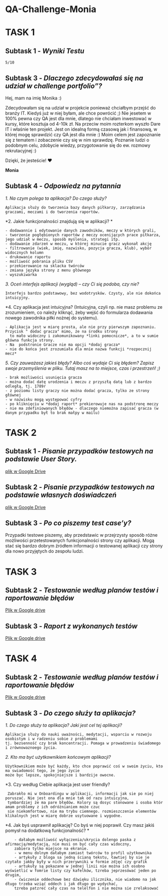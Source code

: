 # QA-Challenge-Monia
# TASK 1
## Subtask 1 - *Wyniki Testu*
    5/10
## Subtask 3 - *Dlaczego zdecydowałaś się na udział w challenge portfolio”?* 
Hej, mam na imię Monika :) 

Zdecydowałam się na udział w projekcie ponieważ chciałbym przejść do branży IT. Kiedyś już w niej byłam, ale chce powrócić ;) 
Nie jesetem w 100% pewna czy QA jest dla mnie, dlatego nie chciałam inwestować w kursy, które kosztuja od 4-10k zł.
Na przeciw moim rozterkom wyszło Dare IT i właśnie ten projekt. Jest on idealną formą czasową jak i finansową, w której mogę sprawdzić czy QA jest dla mnie  :)
Moim celem jest zapoznanie się z tematem i zobaczenie czy się w nim sprawdzę. Poznanie ludzi o podobnym celu, zdobycie wiedzy, przygotowanie się do ew. rozmowy rekrutacyjnej :)

Dzięki, że jesteście! :heart:

**Monia**

## Subtask 4 - *Odpowiedz na pytannia*

*1. Na czym polega ta aplikacja? Do czego służy?*

    Aplikacja służy do tworzenia bazy danych piłkarzy, zarządzania graczami, meczami i do tworzenia raportów.

*2. Jakie funkcjonalności znajdują się w aplikacji? * 

    - dodawannie i edytowanie danych zawodników, meczy w których grali,
    - tworzenie pogłębionych raportów z meczy ocenijących prace piłkarza, jego udział w meczu, sposób myślenia, strategi itp.   
    - dodawanie zdarzeń w meczu, w której minucie gracz wykonał akcję
    - filtrowanie (wiek, imię, nazwisko, pozycja gracza, klub), wybór widocznych kolumn      
    - drukowanie raportu    
    - możliwość pobrania pliku CSV
    - przekierowanie na sklacka twórców
    - zmiana języka strony z menu głównego
    - wyszukiwarka

*3. Oceń interfejs aplikacji (wygląd) – czy Ci się podoba, czy nie?*

    Interfejs bardzo podstawowy, bez wodotrysków. Czysty, ale nie dokońca intuicyjny.
    
*4. Czy aplikacja jest intuicyjna? (Intuicyjna, czyli np. nie masz problemu ze zrozumieniem, co należy kliknąć, żeby wejść do formularza dodawania nowego zawodnika piłki nożnej do systemu).

    - Aplikacja jest w miarę prosta, ale nie przy pierwszym zapoznaniu. Przycisk " dodać gracza" mimo, że na środku strony 
      to mało widoczny i zakomunikowany *linki pomocnicze*, a to w sumie główna funkcja strony.
    - Na  podstronie Gracze nie ma opcji *dodaj gracza*
    - nie do końca jest zrozumiała dla mnie nazwa funkcji *rozpocznij mecz*
    
*5. Czy zauważasz jakieś błędy? Albo coś wydaje Ci się błędem? Zapisz swoje przemyślenia w pliku. Tutaj masz na to miejsce, czas i przestrzeń! ;)*

    - brak możliwości usunięcia gracza
    - można dodać datę urodzenia i meczu z przyszłą datą lub z bardzo odległą, tj. 1789r
    - z poziomu listy graczy nie można dodać gracza, tylko ze strony głównej
    - w nazwisku mogą występować cyfry
    - po kliknięciu w *dodaj raport* prekierowuje nas na podstronę meczy
    - nie ma zdefiniowanych błędów - dlaczego niemożna zapisać gracza (w danym przypadku był to brak małpy w mailu)

# TASK 2
## Subtask 1 - *Pisanie przypadków testowych na podstawie User Story.*
[plik w Google Drive](https://docs.google.com/spreadsheets/d/1IXpwrl_0bld4g8DqzcUOwiJ6HULMJYrgDEDmNDHzKdg/edit#gid=664785934)

## Subtask 2 - *Pisanie przypadków testowych na podstawie własnych doświadczeń*
[plik w Google Drive](https://docs.google.com/spreadsheets/d/1ncVX7uQm_nHjlIzPOm4qxk9soHaGALqlhz6dUkBmAc8/edit#gid=0)

## Subtask 3 - *Po co piszemy test case’y?*

Przypadki testowe piszemy, aby przedstawic w przejrzysty sposób różne możliwości przetestowanych funkcjonalności strony czy aplikacji. Mogą stać się bardzo dobrym źródłem informacji o testowanej aplikacji czy strony dla nowo przyjętych do zespołu ludzi.  

# TASK 3
## Subtask 2 - *Testowanie według planów testów i raportowanie błędów*
[Plik w Google drive](https://docs.google.com/spreadsheets/d/1CWjVaH_BdHrLLiv5lBorBYiucMWWETSrflwv5sXxmyI/edit#gid=0)

## Subtask 3 - *Raport z wykonanych testów*
[Plik w Google drive](https://docs.google.com/spreadsheets/d/1IpjxKKz6blsJE-xXNEeZ2Wqvc39zWSqXpt8Kha5OQSw/edit?usp=sharing)

# TASK 4
## Subtask 2 - *Testowanie według planów testów i raportowanie błędów*
[Plik w Google drive](https://docs.google.com/spreadsheets/d/1SkKLcE_ErXERSDntl99qrF4u7hEuc2lOmvUeIUhzDGE/edit#gid=0)

## Subtask 3 - *Do czego służy ta aplikacja?*
*1. Do czego służy ta aplikacja? Jaki jest cel tej aplikacji?*

    Aplikacja służy do nauki uważności, medytacji, wsparciu w rozwoju osobistym i w radzeniu sobie z problemami
    tj. bezsenność czy brak koncentracji. Pomaga w prowadzeniu świadomego i zrównowaznoego życia.
    
*2. Kto ma być użytkownikiem końcowym aplikacji?*

    Użytkownikiem może być każdy, kto chce poprawić coś w swoim życiu, kto ma swiadomość tego, że jego życie 
    może byc lepsze, spokojniejsze i bardzije owocne.
    
*3. Czy według Ciebie aplikacja jest user friendly? 

     Zabrakło mi w Onboardingu w aplikacji, informacji jak sie po niej poruszać. Nie jest ona dla mnie tak od razu intuicyjna,
     tymbardziej że ma pare błędów. Kolory są dosyc stonowane i osoba któr amam problemy z ich odróżnianiem może czuc
     sie niekomfortowo, nie ma trybu ciemnego. rozmieszczenie elementów klikalnych jest w miarę dobrze usytuowane i wygodne.
     
*4. Jak byś usprawnił aplikację? Co byś w niej poprawił. Czy masz jakiś pomysł na dodatkową funkcjonalność? *

        - dałabym możliwość wyłączenia/ukrycia dolengo paska z afirmacją/medytacją, nie musi on być cały czas widoczny, 
        zabiera tylko miejsce na ekranie.
        - w menu dolnym dałabym zamiast twórców to profil użytkownika
        - artykuły z bloga sa jedną ścianą tekstu, ławtiej by sie je czytało jakby były w nich przerywniki w formie zdjęć czy grafik
        - artukuły są pokazane w jednej linii nie można ich osobno wyświetlić w fomrie listy czy kafelków, tzreba jeprzesówać jeden po drugim,
        - ćwiczenie oddechowe bez dżwięku ilicznika, nie wiadomo na jak długo trzeba wziąć oddech i jak długo go wydychać, 
        tzreba patzreć cały czas na telelfon i nie można sie zrelaksować
       
     
